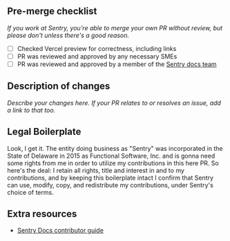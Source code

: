 <!-- Use this checklist to make sure your PR is ready for merge. You may delete any sections you don't need. -->

## Pre-merge checklist

*If you work at Sentry, you're able to merge your own PR without review, but please don't unless there's a good reason.*

- [ ] Checked Vercel preview for correctness, including links
- [ ] PR was reviewed and approved by any necessary SMEs
- [ ] PR was reviewed and approved by a member of the [Sentry docs team](https://github.com/orgs/getsentry/teams/docs)

## Description of changes

*Describe your changes here. If your PR relates to or resolves an issue, add a link to that too.*

## Legal Boilerplate

<!-- Sentry employees and contractors can delete or ignore this section. -->

Look, I get it. The entity doing business as "Sentry" was incorporated in the State of Delaware in 2015 as Functional Software, Inc. and is gonna need some rights from me in order to utilize my contributions in this here PR. So here's the deal: I retain all rights, title and interest in and to my contributions, and by keeping this boilerplate intact I confirm that Sentry can use, modify, copy, and redistribute my contributions, under Sentry's choice of terms.

## Extra resources

- [Sentry Docs contributor guide](https://docs.sentry.io/contributing/)
